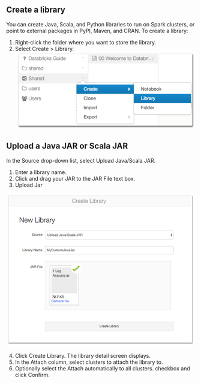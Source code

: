 ## Create a library
You can create Java, Scala, and Python libraries to run on Spark clusters, or point to external packages in PyPI, Maven, and CRAN. To create a library:

1. Right-click the folder where you want to store the library.
2. Select Create > Library.
![create-library](./images/create-library.png)

## Upload a Java JAR or Scala JAR
In the Source drop-down list, select Upload Java/Scala JAR.

1. Enter a library name.
2. Click and drag your JAR to the JAR File text box.
3. Upload Jar

![java-scala-jar](./images/java-scala-jar.png)

4. Click Create Library. The library detail screen displays.
5. In the Attach column, select clusters to attach the library to.
6. Optionally select the Attach automatically to all clusters. checkbox and click Confirm.

